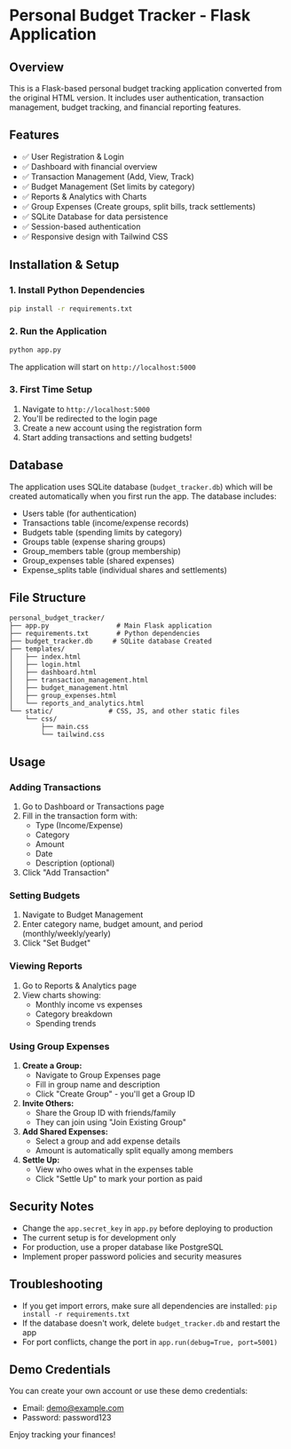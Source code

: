 # Personal Budget Tracker - Flask Application

## Overview
This is a Flask-based personal budget tracking application converted from the original HTML version. It includes user authentication, transaction management, budget tracking, and financial reporting features.

## Features
- ✅ User Registration & Login
- ✅ Dashboard with financial overview
- ✅ Transaction Management (Add, View, Track)
- ✅ Budget Management (Set limits by category)
- ✅ Reports & Analytics with Charts
- ✅ Group Expenses (Create groups, split bills, track settlements)
- ✅ SQLite Database for data persistence
- ✅ Session-based authentication
- ✅ Responsive design with Tailwind CSS

## Installation & Setup

### 1. Install Python Dependencies
```bash
pip install -r requirements.txt
```

### 2. Run the Application
```bash
python app.py
```

The application will start on `http://localhost:5000`

### 3. First Time Setup
1. Navigate to `http://localhost:5000`
2. You'll be redirected to the login page
3. Create a new account using the registration form
4. Start adding transactions and setting budgets!

## Database
The application uses SQLite database (`budget_tracker.db`) which will be created automatically when you first run the app. The database includes:
- Users table (for authentication)
- Transactions table (income/expense records)
- Budgets table (spending limits by category)
- Groups table (expense sharing groups)
- Group_members table (group membership)
- Group_expenses table (shared expenses)
- Expense_splits table (individual shares and settlements)

## File Structure
```
personal_budget_tracker/
├── app.py                 # Main Flask application
├── requirements.txt       # Python dependencies
├── budget_tracker.db     # SQLite database Created 
├── templates/            
│   ├── index.html
│   ├── login.html
│   ├── dashboard.html
│   ├── transaction_management.html
│   ├── budget_management.html
│   ├── group_expenses.html
│   └── reports_and_analytics.html
└── static/              # CSS, JS, and other static files
    └── css/
        ├── main.css
        └── tailwind.css
```

## Usage

### Adding Transactions
1. Go to Dashboard or Transactions page
2. Fill in the transaction form with:
   - Type (Income/Expense)
   - Category
   - Amount
   - Date
   - Description (optional)
3. Click "Add Transaction"

### Setting Budgets
1. Navigate to Budget Management
2. Enter category name, budget amount, and period (monthly/weekly/yearly)
3. Click "Set Budget"

### Viewing Reports
1. Go to Reports & Analytics page
2. View charts showing:
   - Monthly income vs expenses
   - Category breakdown
   - Spending trends

### Using Group Expenses
1. **Create a Group:**
   - Navigate to Group Expenses page
   - Fill in group name and description
   - Click "Create Group" - you'll get a Group ID
2. **Invite Others:**
   - Share the Group ID with friends/family
   - They can join using "Join Existing Group"
3. **Add Shared Expenses:**
   - Select a group and add expense details
   - Amount is automatically split equally among members
4. **Settle Up:**
   - View who owes what in the expenses table
   - Click "Settle Up" to mark your portion as paid

## Security Notes
- Change the `app.secret_key` in `app.py` before deploying to production
- The current setup is for development only
- For production, use a proper database like PostgreSQL
- Implement proper password policies and security measures

## Troubleshooting
- If you get import errors, make sure all dependencies are installed: `pip install -r requirements.txt`
- If the database doesn't work, delete `budget_tracker.db` and restart the app
- For port conflicts, change the port in `app.run(debug=True, port=5001)`

## Demo Credentials
You can create your own account or use these demo credentials:
- Email: demo@example.com
- Password: password123

Enjoy tracking your finances! 
